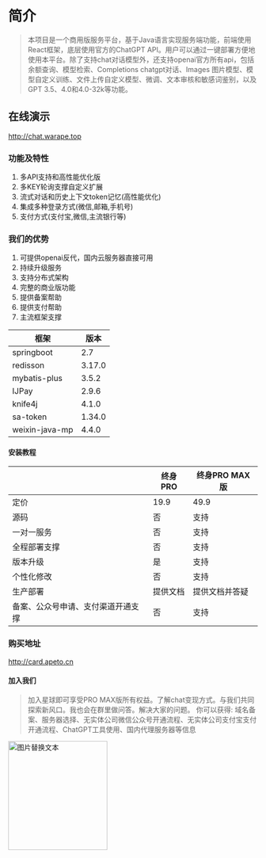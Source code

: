 # 简介

> 本项目是一个商用版服务平台，基于Java语言实现服务端功能，前端使用React框架，底层使用官方的ChatGPT API。用户可以通过一键部署方便地使用本平台。除了支持chat对话模型外，还支持openai官方所有api，包括余额查询、模型检索、Completions chatgpt对话、Images 图片模型、模型自定义训练、文件上传自定义模型、微调、文本审核和敏感词鉴别，以及GPT 3.5、4.0和4.0-32k等功能。

## 在线演示

http://chat.warape.top

### 功能及特性

1. 多API支持和高性能优化版
2. 多KEY轮询支撑自定义扩展
3. 流式对话和历史上下文token记忆(高性能优化)
4. 集成多种登录方式(微信,邮箱,手机号)
5. 支付方式(支付宝,微信,主流银行等)

### 我们的优势

1. 可提供openai反代，国内云服务器直接可用
2. 持续升级服务
3. 支持分布式架构
4. 完整的商业版功能
5. 提供备案帮助
6. 提供支付帮助
7. 主流框架支撑

|框架|版本|
|----|----|
|springboot|2.7|
|redisson|3.17.0|
|mybatis-plus|3.5.2|
|IJPay|2.9.6|
|knife4j|4.1.0|
|sa-token|1.34.0|
|weixin-java-mp|4.4.0|

#### 安装教程

|  |终身PRO|终身PRO MAX版
|----|----|----|
|定价|19.9|49.9
|源码|否|支持
|一对一服务|否|支持
|全程部署支撑|否|支持
|版本升级|是|支持
|个性化修改|否|支持
|生产部署|提供文档|提供文档并答疑
|备案、公众号申请、支付渠道开通支撑|否|支持

### 购买地址
http://card.apeto.cn


#### 加入我们

> 加入星球即可享受PRO MAX版所有权益。了解chat变现方式。与我们共同探索新风口。我也会在群里做问答。解决大家的问题。
> 你可以获得: 域名备案、服务器选择、无实体公司微信公众号开通流程、无实体公司支付宝支付开通流程、ChatGPT工具使用、国内代理服务器等信息


<img src="file:///Users/wanmingyu/workspace/gokuaidian/ai-mechanician/15552582485422T2.JPG" alt="图片替换文本" width="200" height="220" align="bottom" />

